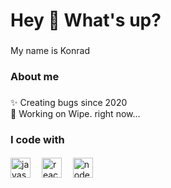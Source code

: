 <h1 align="left">Hey 👋 What's up?</h1>

###

<p align="left">My name is Konrad</p>

###

<h3 align="left">About me</h3>

###

<p align="left">✨ Creating bugs since 2020<br>🚀 Working on Wipe. right now...</p>

####

<h3 align="left">I code with</h3>

####

<div align="left">
  <img src="https://cdn.jsdelivr.net/gh/devicons/devicon/icons/javascript/javascript-original.svg" height="32" alt="javascript logo"  />
  <img width="10" />
  <img src="https://cdn.jsdelivr.net/gh/devicons/devicon/icons/react/react-original.svg" height="32" alt="react logo"  />
  <img width="10" />
  <img src="https://cdn.jsdelivr.net/gh/devicons/devicon/icons/nodejs/nodejs-original.svg" height="32" alt="nodejs logo"  />
</div>

###
